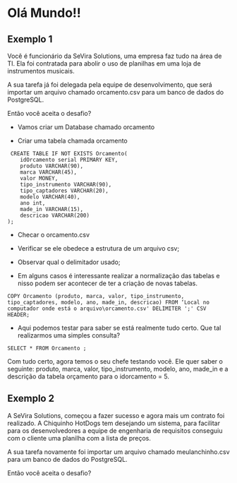 <h1>Olá Mundo!!</h1>

<h2>Exemplo 1</h2>

Você é funcionário da SeVira Solutions, uma empresa faz tudo na área de TI. Ela foi contratada para abolir o uso de planilhas em uma loja de instrumentos musicais.

A sua tarefa já foi delegada pela equipe de desenvolvimento, que será importar um arquivo chamado orcamento.csv para um banco de dados do PostgreSQL. 

Então você aceita o desafio?

- Vamos criar um Database chamado orcamento

- Criar uma tabela chamada orcamento

```
 CREATE TABLE IF NOT EXISTS Orcamento(
	idOrcamento serial PRIMARY KEY,
	produto VARCHAR(90),
	marca VARCHAR(45),
	valor MONEY, 
	tipo_instrumento VARCHAR(90),
	tipo_captadores VARCHAR(20), 
	modelo VARCHAR(40), 
	ano int, 
	made_in VARCHAR(15),
	descricao VARCHAR(200)
);
```

- Checar o orcamento.csv

- Verificar se ele obedece a estrutura de um arquivo csv;

- Observar qual o delimitador usado;

- Em alguns casos é interessante realizar a normalização das tabelas e nisso podem ser acontecer de ter a criação de novas tabelas.

```
COPY Orcamento (produto, marca, valor, tipo_instrumento, tipo_captadores, modelo, ano, made_in, descricao) FROM ‘Local no computador onde está o arquivo\orcamento.csv' DELIMITER ';' CSV HEADER;
```

- Aqui podemos testar para saber se está realmente tudo certo. Que tal realizarmos uma simples consulta?

```
SELECT * FROM Orcamento ;
```

Com tudo certo, agora temos o seu chefe testando você. Ele quer saber o seguinte: produto, marca, valor, tipo_instrumento, modelo, ano, made_in e a descrição da tabela orçamento para o idorcamento = 5.

<h2>Exemplo 2</h2>

A SeVira Solutions, começou a fazer sucesso e agora mais um contrato foi realizado. A Chiquinho HotDogs tem desejando um sistema, para facilitar para os desenvolvedores a equipe de engenharia de requisitos conseguiu com o cliente uma planilha com a lista de preços.

A sua tarefa novamente foi importar um arquivo chamado meulanchinho.csv para um banco de dados do PostgreSQL. 

Então você aceita o desafio?












